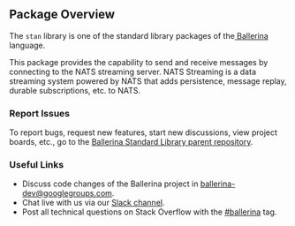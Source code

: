 ## Package Overview

The `stan` library is one of the standard library packages of the<a target="_blank" href="https://ballerina.io
/"> Ballerina </a> language.

This package provides the capability to send and receive messages by connecting to the NATS streaming server. NATS Streaming is a data streaming system powered by NATS that adds persistence, message replay, durable subscriptions, etc. to NATS.

### Report Issues

To report bugs, request new features, start new discussions, view project boards, etc., go to the [Ballerina Standard Library parent repository](https://github.com/ballerina-platform/ballerina-standard-library).

### Useful Links

- Discuss code changes of the Ballerina project in [ballerina-dev@googlegroups.com](mailto:ballerina-dev@googlegroups.com).
- Chat live with us via our [Slack channel](https://ballerina.io/community/slack/).
- Post all technical questions on Stack Overflow with the [#ballerina](https://stackoverflow.com/questions/tagged/ballerina) tag.
